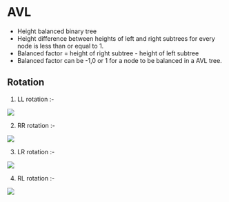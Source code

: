 # AVL

* Height balanced binary tree
* Height difference between heights of left and right subtrees for every node is less than or equal to 1.
* Balanced factor = height of right subtree - height of left subtree
* Balanced factor can be -1,0 or 1 for a node to be balanced in a AVL tree.

## Rotation

1. LL rotation :-

![](https://res.cloudinary.com/djc1o48j7/image/upload/v1629213623/DSA/img_scr/IMG_20210817_195338_oct2rh.jpg)

2. RR rotation :-

![](https://res.cloudinary.com/djc1o48j7/image/upload/v1629213625/DSA/img_scr/IMG_20210817_195405_m4vpzz.jpg)

3. LR rotation :-

![](https://res.cloudinary.com/djc1o48j7/image/upload/v1629213647/DSA/img_scr/IMG_20210817_195457_eoriuk.jpg)

4. RL rotation :-

![](https://res.cloudinary.com/djc1o48j7/image/upload/v1629213595/DSA/img_scr/IMG_20210817_195431_i0x8oz.jpg)